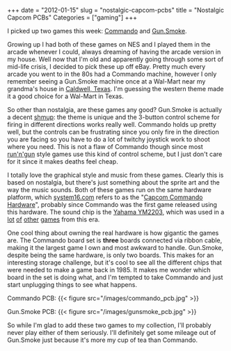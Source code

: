 +++
date = "2012-01-15"
slug = "nostalgic-capcom-pcbs"
title = "Nostalgic Capcom PCBs"
Categories = ["gaming"]
+++

I picked up two games this week: [Commando](http://en.wikipedia.org/wiki/Commando_(video_game)) and [Gun.Smoke](http://en.wikipedia.org/wiki/Gun.Smoke).

Growing up I had both of these games on NES and I played them in the arcade whenever I could, always dreaming of having the arcade version in my house. Well now that I'm old and apparently going through some sort of mid-life crisis, I decided to pick these up off eBay. Pretty much every arcade you went to in the 80s had a Commando machine, however I only remember seeing a Gun.Smoke machine once at a Wal-Mart near my grandma's house in [Caldwell, Texas](http://en.wikipedia.org/wiki/Caldwell,_Texas). I'm guessing the western theme made it a good choice for a Wal-Mart in Texas.

So other than nostalgia, are these games any good? Gun.Smoke is actually a decent [shmup](http://en.wikipedia.org/wiki/Shoot_em_up): the theme is unique and the 3-button control scheme for firing in different directions works really well. Commando holds up pretty well, but the controls can be frustrating since you only fire in the direction you are facing so you have to do a lot of twitchy joystick work to shoot where you need. This is not a flaw of Commando though since most [run'n'gun](http://en.wikipedia.org/wiki/Shoot_em_up#Run_and_gun) style games use this kind of control scheme, but I just don't care for it since it makes deaths feel cheap.

I totally love the graphical style and music from these games. Clearly this is based on nostalgia, but there's just something about the sprite art and the way the music sounds. Both of these games run on the same hardware platform, which [system16.com](http://www.system16.com) refers to as the "[Capcom Commando Hardware](http://system16.com/hardware.php?id=788)", probably since Commando was the first game released using this hardware. The sound chip is the [Yahama YM2203](http://en.wikipedia.org/wiki/Yamaha_YM2203), which was used in a [lot](http://www.youtube.com/watch?v=JGqfNVqhgv0) [of](http://www.youtube.com/watch?v=eo4omnPc_2o) [other](http://www.youtube.com/watch?v=oP0-yosb7UA) [games](http://www.youtube.com/watch?v=VTmJJ0lUyQc) from this era.

One cool thing about owning the real hardware is how gigantic the games are. The Commando board set is **three** boards connected via ribbon cable, making it the largest game I own and most awkward to handle. Gun.Smoke, despite being the same hardware, is only two boards. This makes for an interesting storage challenge, but it's cool to see all the different chips that were needed to make a game back in 1985. It makes me wonder which board in the set is doing what, and I'm tempted to take Commando and just start unplugging things to see what happens.

Commando PCB:
{{< figure src="/images/commando_pcb.jpg" >}}

Gun.Smoke PCB:
{{< figure src="/images/gunsmoke_pcb.jpg" >}}

So while I'm glad to add these two games to my collection, I'll probably never play either of them seriously. I'll definitely get some mileage out of Gun.Smoke just because it's more my cup of tea than Commando.
